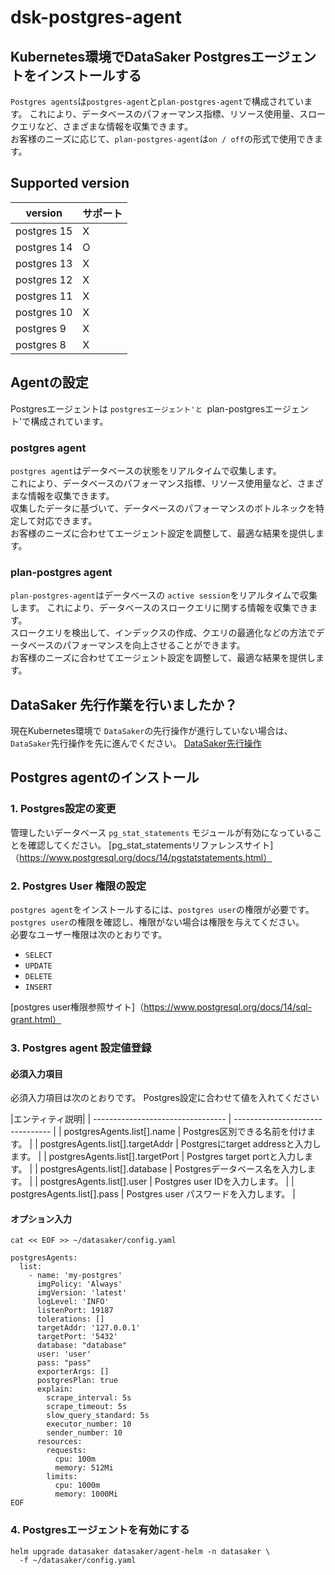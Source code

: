 # dsk-postgres-agent

## Kubernetes環境でDataSaker Postgresエージェントをインストールする

`Postgres agents`は`postgres-agent`と`plan-postgres-agent`で構成されています。
これにより、データベースのパフォーマンス指標、リソース使用量、スロークエリなど、さまざまな情報を収集できます。\
お客様のニーズに応じて、`plan-postgres-agent`は`on / off`の形式で使用できます。

## Supported version

| version |サポート|
| ----------- | ------- |
| postgres 15 | X |
| postgres 14 | O |
| postgres 13 | X |
| postgres 12 | X |
| postgres 11 | X |
| postgres 10 | X |
| postgres 9 | X |
| postgres 8 | X |

## Agentの設定

Postgresエージェントは `postgresエージェント'と `plan-postgresエージェント'で構成されています。

### postgres agent

`postgres agent`はデータベースの状態をリアルタイムで収集します。\
これにより、データベースのパフォーマンス指標、リソース使用量など、さまざまな情報を収集できます。\
収集したデータに基づいて、データベースのパフォーマンスのボトルネックを特定して対応できます。\
お客様のニーズに合わせてエージェント設定を調整して、最適な結果を提供します。

### plan-postgres agent

`plan-postgres-agent`はデータベースの `active session`をリアルタイムで収集します。
これにより、データベースのスロークエリに関する情報を収集できます。\
スロークエリを検出して、インデックスの作成、クエリの最適化などの方法でデータベースのパフォーマンスを向上させることができます。\
お客様のニーズに合わせてエージェント設定を調整して、最適な結果を提供します。

## DataSaker 先行作業を行いましたか？

現在Kubernetes環境で `DataSaker`の先行操作が進行していない場合は、 `DataSaker`先行操作を先に進んでください。 [DataSaker先行操作](dsk-postgres-agent/ja/$%7BPREPARATION\_MANUAL\_JP%7D/)

## Postgres agentのインストール

### 1. Postgres設定の変更

管理したいデータベース `pg_stat_statements` モジュールが有効になっていることを確認してください。
[pg\_stat\_statementsリファレンスサイト]（https://www.postgresql.org/docs/14/pgstatstatements.html）

### 2. Postgres User 権限の設定

`postgres agent`をインストールするには、`postgres user`の権限が必要です。\
`postgres user`の権限を確認し、権限がない場合は権限を与えてください。\
必要なユーザー権限は次のとおりです。

* `SELECT`
* `UPDATE`
* `DELETE`
* `INSERT`

[postgres user権限参照サイト]（https://www.postgresql.org/docs/14/sql-grant.html）

### 3. Postgres agent 設定値登録

#### 必須入力項目

必須入力項目は次のとおりです。 Postgres設定に合わせて値を入れてください

|エンティティ説明|
| --------------------------------- | -------------------------------- |
| postgresAgents.list\[].name | Postgres区別できる名前を付けます。 |
| postgresAgents.list\[].targetAddr | Postgresにtarget addressと入力します。 |
| postgresAgents.list\[].targetPort | Postgres target portと入力します。 |
| postgresAgents.list\[].database | Postgresデータベース名を入力します。 |
| postgresAgents.list\[].user | Postgres user IDを入力します。 |
| postgresAgents.list\[].pass | Postgres user パスワードを入力します。 |

#### オプション入力
```shell
cat << EOF >> ~/datasaker/config.yaml

postgresAgents:
  list:
    - name: 'my-postgres'
      imgPolicy: 'Always'
      imgVersion: 'latest'
      logLevel: 'INFO'
      listenPort: 19187
      tolerations: []
      targetAddr: '127.0.0.1'
      targetPort: '5432'
      database: "database"
      user: 'user'
      pass: "pass"
      exporterArgs: []
      postgresPlan: true
      explain:
        scrape_interval: 5s
        scrape_timeout: 5s
        slow_query_standard: 5s
        executor_number: 10
        sender_number: 10
      resources:
        requests:
          cpu: 100m
          memory: 512Mi
        limits:
          cpu: 1000m
          memory: 1000Mi
EOF
```
### 4. Postgresエージェントを有効にする
```shell
helm upgrade datasaker datasaker/agent-helm -n datasaker \
  -f ~/datasaker/config.yaml
```
